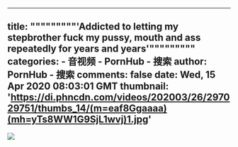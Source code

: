 
---
title: """""""""'Addicted to letting my stepbrother fuck my pussy, mouth and ass repeatedly for years and years'"""""""""
categories: 
    - 音视频
    - PornHub - 搜索
author: PornHub - 搜索
comments: false
date: Wed, 15 Apr 2020 08:03:01 GMT
thumbnail: 'https://di.phncdn.com/videos/202003/26/297029751/thumbs_14/(m=eaf8Ggaaaa)(mh=yTs8WW1G9SjL1wvj)1.jpg'
---

<div>   
<img src="https://di.phncdn.com/videos/202003/26/297029751/thumbs_14/(m=eaf8Ggaaaa)(mh=yTs8WW1G9SjL1wvj)1.jpg" referrerpolicy="no-referrer">  
</div>
            